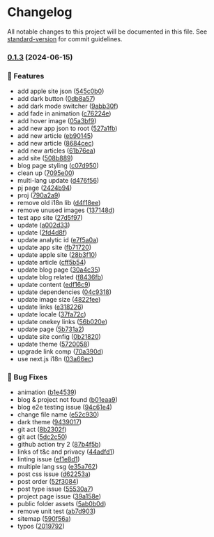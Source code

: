 # Changelog

All notable changes to this project will be documented in this file. See [standard-version](https://github.com/conventional-changelog/standard-version) for commit guidelines.

### [0.1.3](https://github.com/f1982/the-den-of-andy-2022/compare/v0.1.2...v0.1.3) (2024-06-15)


### 🎉 Features

* add apple site json ([545c0b0](https://github.com/f1982/the-den-of-andy-2022/commit/545c0b0a36eb968af1d103dfd493873db947a38d))
* add dark button ([0db8a57](https://github.com/f1982/the-den-of-andy-2022/commit/0db8a57ac2804838f3465a4576c968997d979c8c))
* add dark mode switcher ([9abb30f](https://github.com/f1982/the-den-of-andy-2022/commit/9abb30fc10406285dae07a659a33e2db84399e32))
* add fade in animation ([c76224e](https://github.com/f1982/the-den-of-andy-2022/commit/c76224e2de822ab094c09c4185587500de901325))
* add hover image ([05a3bf9](https://github.com/f1982/the-den-of-andy-2022/commit/05a3bf9b8fb1695c6029e6b2d2f1bc694ff27f61))
* add new app json to root ([527a1fb](https://github.com/f1982/the-den-of-andy-2022/commit/527a1fb81a8f58dd208cf6f299737ab15bfe9457))
* add new article ([eb90145](https://github.com/f1982/the-den-of-andy-2022/commit/eb9014580ccd5b4ddb353d4c7123015e874e3931))
* add new article ([8684cec](https://github.com/f1982/the-den-of-andy-2022/commit/8684cec4f2af20013c94b36cd8c3522e82ea8791))
* add new articles ([61b76ea](https://github.com/f1982/the-den-of-andy-2022/commit/61b76eaeac51ca5459004a43a4e1a3d6f4bfdcbc))
* add site ([508b889](https://github.com/f1982/the-den-of-andy-2022/commit/508b8899f08b46229e213da0784cbf11439daf52))
* blog page styling ([c07d950](https://github.com/f1982/the-den-of-andy-2022/commit/c07d950f5c9aa083cac17ca577fa84ab3df37608))
* clean up ([7095e00](https://github.com/f1982/the-den-of-andy-2022/commit/7095e00b0ec4be40cc9336541cb40306bef9b863))
* multi-lang update ([d476f56](https://github.com/f1982/the-den-of-andy-2022/commit/d476f56cffc0ba6c2c269593acbad2a878a99d7c))
* pj page ([2424b94](https://github.com/f1982/the-den-of-andy-2022/commit/2424b94c2f3ac650445615036bfe85a206f85704))
* proj ([790a2a9](https://github.com/f1982/the-den-of-andy-2022/commit/790a2a990edbbd5e3fb9e3e28ec27271155c3d70))
* remove old i18n lib ([d4f18ee](https://github.com/f1982/the-den-of-andy-2022/commit/d4f18ee2321cec6f90f6d65e7d3d7ab62e78d343))
* remove unused images ([137148d](https://github.com/f1982/the-den-of-andy-2022/commit/137148dca02f1169b1f6ef371cdbe6d207709ed5))
* test app site ([27d5f97](https://github.com/f1982/the-den-of-andy-2022/commit/27d5f97b682b175c9a08719cd17a8e738c2afca6))
* update ([a002d33](https://github.com/f1982/the-den-of-andy-2022/commit/a002d3388ea4b131f1688d8a3074ace5fd972eda))
* update ([2fd4d8f](https://github.com/f1982/the-den-of-andy-2022/commit/2fd4d8f031b3cf4896783590938671298c77f913))
* update analytic id ([e7f5a0a](https://github.com/f1982/the-den-of-andy-2022/commit/e7f5a0a8b0c772feeb4e27106a01421aa8ef671d))
* update app site ([fb71720](https://github.com/f1982/the-den-of-andy-2022/commit/fb71720c9f70d5b6266c3e95861a7cc9aeb92f0c))
* update apple site ([28b3f10](https://github.com/f1982/the-den-of-andy-2022/commit/28b3f100de5dbc2cffe4aeead049ae1dd3687c03))
* update article ([cff5b54](https://github.com/f1982/the-den-of-andy-2022/commit/cff5b54b21eecbe4fd52fa04f4e6e368adc4cd19))
* update blog page ([30a4c35](https://github.com/f1982/the-den-of-andy-2022/commit/30a4c353969e7e356e496cba21192eabf420521f))
* update blog related ([f8436fb](https://github.com/f1982/the-den-of-andy-2022/commit/f8436fb8919af95952a1ef976605926caed317ef))
* update content ([edf16c9](https://github.com/f1982/the-den-of-andy-2022/commit/edf16c9dc84510242d8ad83289ba0957cfd8e5d8))
* update dependencies ([04c9318](https://github.com/f1982/the-den-of-andy-2022/commit/04c9318a6105dd3e560f42bb01df5f57f7ceeb1e))
* update image size ([4822fee](https://github.com/f1982/the-den-of-andy-2022/commit/4822fee2fe8af124f47de555c0a7e660c1d7680c))
* update links ([e318226](https://github.com/f1982/the-den-of-andy-2022/commit/e31822623526b74a802523472b0de4cb3d9f7d45))
* update locale ([37fa72c](https://github.com/f1982/the-den-of-andy-2022/commit/37fa72cbfdf4a8947df630875da68f86893c008c))
* update onekey links ([56b020e](https://github.com/f1982/the-den-of-andy-2022/commit/56b020e819aa8130cce63120bc2fb4956268c4ab))
* update page ([5b731a2](https://github.com/f1982/the-den-of-andy-2022/commit/5b731a2e60131bc3e12ac4a21b8f2338048d8312))
* update site config ([0b21820](https://github.com/f1982/the-den-of-andy-2022/commit/0b21820478f2121a9b19273a875393140e594c01))
* update theme ([5720058](https://github.com/f1982/the-den-of-andy-2022/commit/57200585f05a062d469d9f4c3e50b78c7a61e362))
* upgrade link comp ([70a390d](https://github.com/f1982/the-den-of-andy-2022/commit/70a390d427458668948b37f89e6891211568eef6))
* use next.js i18n ([03a66ec](https://github.com/f1982/the-den-of-andy-2022/commit/03a66ecbd7d6d870eb0e6ca70855252f07c01e2c))


### 🐛 Bug Fixes

* animation ([b1e4539](https://github.com/f1982/the-den-of-andy-2022/commit/b1e453938ce2f8b9728ab2045497f9bc86c9a300))
* blog & project not found ([b01eaa9](https://github.com/f1982/the-den-of-andy-2022/commit/b01eaa90ab6216a398e302e825db19ee1aeaa800))
* blog e2e testing issue ([94c61e4](https://github.com/f1982/the-den-of-andy-2022/commit/94c61e4009ba2759ca2ebb0c49423e2b47a183e3))
* change file name ([e52c930](https://github.com/f1982/the-den-of-andy-2022/commit/e52c930bae687c2aef8d3c28c9ecad9cbb8a3124))
* dark theme ([9439017](https://github.com/f1982/the-den-of-andy-2022/commit/943901711611fb1459fa445338da433e077724ea))
* git act ([8b2302f](https://github.com/f1982/the-den-of-andy-2022/commit/8b2302f0c6359d0e2d35fa6c6da3a4201fc10da1))
* git act ([5dc2c50](https://github.com/f1982/the-den-of-andy-2022/commit/5dc2c508f2529fe13892e21ad6bea895f85b7bef))
* github action try 2 ([87b4f5b](https://github.com/f1982/the-den-of-andy-2022/commit/87b4f5be2624554f8d2a4e5a4c36724b20330f0f))
* links of t&c and privacy ([44adfd1](https://github.com/f1982/the-den-of-andy-2022/commit/44adfd103d217c9d1a46a8a09d8cf786db8ce518))
* linting issue ([ef1e8d1](https://github.com/f1982/the-den-of-andy-2022/commit/ef1e8d1a6adee4ee4481596ec8fb33104e6abab2))
* multiple lang ssg ([e35a762](https://github.com/f1982/the-den-of-andy-2022/commit/e35a762fe63bb159fc39e47b945b8aa8bf874009))
* post css issue ([d62253a](https://github.com/f1982/the-den-of-andy-2022/commit/d62253a99c2e1e30550426943935498b91404804))
* post order ([52f3084](https://github.com/f1982/the-den-of-andy-2022/commit/52f30842291bc6ed6605e8c84d34cd09988b135f))
* post type issue ([55530a7](https://github.com/f1982/the-den-of-andy-2022/commit/55530a7bb21d3b9a16225f3edaef159863d3942e))
* project page issue ([39a158e](https://github.com/f1982/the-den-of-andy-2022/commit/39a158e0a05f84ee6ba8078afa0cf66321010d25))
* public folder assets ([5ab0b0d](https://github.com/f1982/the-den-of-andy-2022/commit/5ab0b0d15a1c4d0a3c357c6a95e4c5470a606329))
* remove unit test ([ab7d903](https://github.com/f1982/the-den-of-andy-2022/commit/ab7d90323bc786a973b04b4baeb1895d09af4556))
* sitemap ([590f56a](https://github.com/f1982/the-den-of-andy-2022/commit/590f56a364160366983e5cdd1e4898edbfb5f7ad))
* typos ([2019792](https://github.com/f1982/the-den-of-andy-2022/commit/2019792b8c232b630cdf88630c8af47c6c990fe5))
